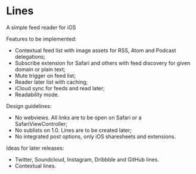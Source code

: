 Lines
=====

A simple feed reader for iOS

Features to be implemented:

- Contextual feed list with image assets for RSS, Atom and Podcast delegations;
- Subscribe extension for Safari and others with feed discovery for given domain or plain text;
- Mute trigger on feed list;
- Reader later list with caching;
- iCloud sync for feeds and read later;
- Readability mode.

Design guidelines:

- No webviews. All links are to be open on Safari or a SafariViewController;
- No sublists on 1.0. Lines are to be created later;
- No integrated post options, only iOS sharesheets and extensions.

Ideas for later releases:

- Twitter, Soundcloud, Instagram, Dribbble and GitHub lines.
- Contextual lines.
